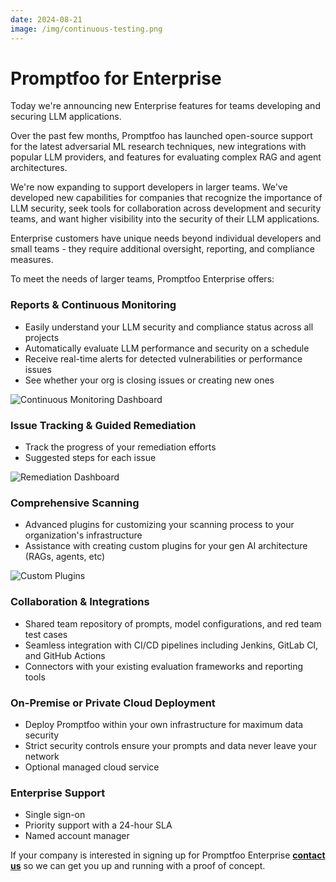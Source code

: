```yaml
---
date: 2024-08-21
image: /img/continuous-testing.png
---
```


# Promptfoo for Enterprise

Today we're announcing new Enterprise features for teams developing and securing LLM applications.

Over the past few months, Promptfoo has launched open-source support for the latest adversarial ML research techniques, new integrations with popular LLM providers, and features for evaluating complex RAG and agent architectures.

We're now expanding to support developers in larger teams. We've developed new capabilities for companies that recognize the importance of LLM security, seek tools for collaboration across development and security teams, and want higher visibility into the security of their LLM applications.

<!-- truncate -->

Enterprise customers have unique needs beyond individual developers and small teams - they require additional oversight, reporting, and compliance measures.

To meet the needs of larger teams, Promptfoo Enterprise offers:

### Reports & Continuous Monitoring

- Easily understand your LLM security and compliance status across all projects
- Automatically evaluate LLM performance and security on a schedule
- Receive real-time alerts for detected vulnerabilities or performance issues
- See whether your org is closing issues or creating new ones

![Continuous Monitoring Dashboard](/img/continuous-testing.png)

### Issue Tracking & Guided Remediation

- Track the progress of your remediation efforts
- Suggested steps for each issue

![Remediation Dashboard](/img/riskreport-2@2x.png)

### Comprehensive Scanning

- Advanced plugins for customizing your scanning process to your organization's infrastructure
- Assistance with creating custom plugins for your gen AI architecture (RAGs, agents, etc)

![Custom Plugins](/img/riskreport-1@2x.png)

### Collaboration & Integrations

- Shared team repository of prompts, model configurations, and red team test cases
- Seamless integration with CI/CD pipelines including Jenkins, GitLab CI, and GitHub Actions
- Connectors with your existing evaluation frameworks and reporting tools

### On-Premise or Private Cloud Deployment

- Deploy Promptfoo within your own infrastructure for maximum data security
- Strict security controls ensure your prompts and data never leave your network
- Optional managed cloud service

### Enterprise Support

- Single sign-on
- Priority support with a 24-hour SLA
- Named account manager

If your company is interested in signing up for Promptfoo Enterprise **[contact us](mailto:inquiries@promptfoo.dev)** so we can get you up and running with a proof of concept.
